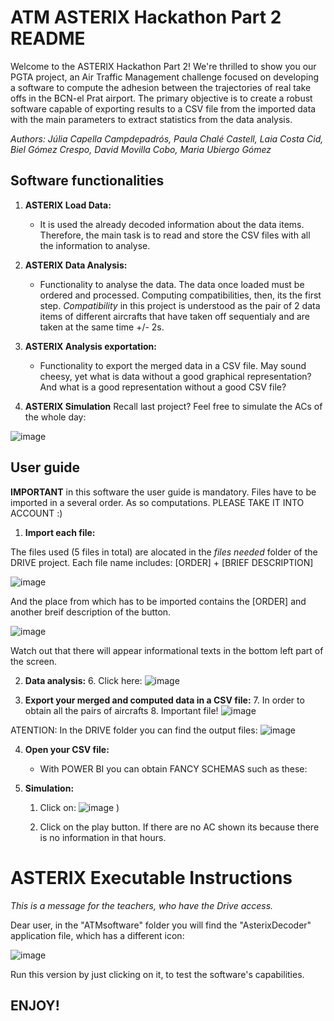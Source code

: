 # ATM ASTERIX Hackathon Part 2 README

Welcome to the ASTERIX Hackathon Part 2! We're thrilled to show you our PGTA project, an Air Traffic Management challenge focused on developing a software to compute the adhesion between the trajectories of real take offs in the BCN-el Prat airport. The primary objective is to create a robust software capable of exporting results to a CSV file from the imported data with the main parameters to extract statistics from the data analysis.

_Authors: Júlia Capella Campdepadrós, Paula Chalé Castell, Laia Costa Cid, Biel Gómez Crespo, David Movilla Cobo, Maria Ubiergo Gómez_

## Software functionalities

1. **ASTERIX Load Data:**
   - It is used the already decoded information about the data items. Therefore, the main task is to read and store the CSV files with all the information to analyse.

2. **ASTERIX Data Analysis:**
   - Functionality to analyse the data. 
The data once loaded must be ordered and processed. Computing compatibilities, then, its the first step. *Compatibility* in this project is understood as the pair of 2 data items of different aircrafts that have taken off sequentialy and are taken at the same time +/- 2s.

4. **ASTERIX Analysis exportation:**
   - Functionality to export the merged data in a CSV file.
May sound cheesy, yet what is data without a good graphical representation? And what is a good representation without a good CSV file? 

5. **ASTERIX Simulation**
Recall last project? Feel free to simulate the ACs of the whole day:

![image](https://github.com/mariaubiergo2/PGTA_ATM/assets/91792580/25a23ee9-5656-4b79-ada0-193cb553ba34)
 

## User guide

**IMPORTANT** in this software the user guide is mandatory. Files have to be imported in a several order. As so computations. PLEASE TAKE IT INTO ACCOUNT :)

1. **Import each file:**

The files used (5 files in total) are alocated in the *files needed* folder of the DRIVE project. Each file name includes: [ORDER] + [BRIEF DESCRIPTION] 

![image](https://github.com/mariaubiergo2/PGTA_ATM/assets/91792580/27726280-b004-4b3b-8315-d51aa89763b4)


And the place from which has to be imported contains the [ORDER] and another breif description of the button.

![image](https://github.com/mariaubiergo2/PGTA_ATM/assets/91792580/a660d82a-c68e-4df7-9e37-b1565fdf4f7a)


Watch out that there will appear informational texts in the bottom left part of the screen.

2. **Data analysis:**
   6. Click here:
  ![image](https://github.com/mariaubiergo2/PGTA_ATM/assets/91792580/e90a858d-b99a-496c-b930-1bd49ee5a1ec)



3. **Export your merged and computed data in a CSV file:**
   7. In order to obtain all the pairs of aircrafts
   8. Important file! 
![image](https://github.com/mariaubiergo2/PGTA_ATM/assets/91792580/621a3c90-7581-4814-8932-e7c4feaaef66)

ATENTION:
In the DRIVE folder you can find the output files:
![image](https://github.com/mariaubiergo2/PGTA_ATM/assets/91792580/c35dcf5c-b03d-4e2d-a41d-487f8bd146cd)



4. **Open your CSV file:**
   - With POWER BI you can obtain FANCY SCHEMAS such as these:


6. **Simulation:**
   1. Click on:
![image](https://github.com/mariaubiergo2/PGTA_ATM/assets/91792580/c5720024-69ec-4ca7-b3be-da971f9c6bff)
)

   2. Click on the play button. If there are no AC shown its because there is no information in that hours.



# ASTERIX Executable Instructions

_This is a message for the teachers, who have the Drive access._


Dear user, in the "ATMsoftware" folder you will find the "AsterixDecoder" application file, which has a different icon:


![image](https://github.com/mariaubiergo2/PGTA_AsterixDecoder/assets/91792580/5cdcb36e-47ae-4d51-857c-8e3c223478b8)



Run this version by just clicking on it, to test the software's capabilities.


## ENJOY!


